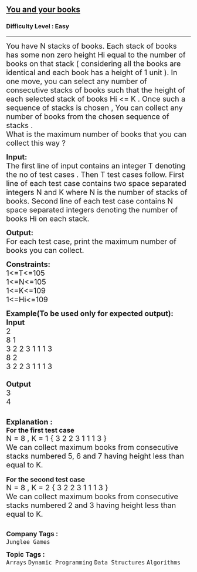 <h2><a href="https://practice.geeksforgeeks.org/problems/you-and-your-books/1?page=1&category[]=Dynamic%20Programming&sortBy=difficulty">You and your books</a></h2><h3>Difficulty Level : Easy</h3><hr><div class="problems_problem_content__Xm_eO"><p><span style="font-size:20px">You have N stacks of books. Each stack of books has some non zero height Hi equal to the number of books on that stack ( considering all the books are identical and each book has a height of 1 unit ). In one move, you can select any number of consecutive stacks of books such that the height of each selected stack of books Hi &lt;= K . Once such a sequence of stacks is chosen , You can collect any number of books from the chosen sequence of stacks .<br>
What is the maximum number of books that you can collect this way ?</span></p>

<p><span style="font-size:20px"><strong>Input:</strong><br>
The first line of input contains an integer T denoting the no of test cases . Then T test cases follow. First line of each test case contains two space separated integers N and K where N is the number of stacks of books. Second line of each test case contains N space separated integers denoting the number of books Hi on each stack.</span></p>

<p><span style="font-size:20px"><strong>Output:</strong><br>
For each test case, print the maximum number of books you can collect.</span></p>

<p><span style="font-size:20px"><strong>Constraints:</strong><br>
1&lt;=T&lt;=105<br>
1&lt;=N&lt;=105<br>
1&lt;=K&lt;=109<br>
1&lt;=Hi&lt;=109</span></p>

<p><strong><span style="font-size:20px">Example(To be used only for expected output):</span></strong><br>
<span style="font-size:20px"><strong>Input</strong><br>
2<br>
8 1<br>
3 2 2 3 1 1 1 3<br>
8 2<br>
3 2 2 3 1 1 1 3<br>
&nbsp;<br>
<strong>Output</strong><br>
3<br>
4</span></p>

<p><br>
<span style="font-size:20px"><strong>Explanation :</strong></span><br>
<span style="font-size:18px"><strong>For the first test case</strong></span><br>
<span style="font-size:20px">N = 8 , K = 1 { 3 2 2 3 1 1 1 3 }<br>
We can collect maximum books from consecutive stacks numbered 5, 6 and 7 having height less than equal to K.</span><br>
<br>
<span style="font-size:18px"><strong>For the second test case</strong></span><br>
<span style="font-size:20px">N = 8 , K = 2 { 3 2 2 3 1 1 1 3 }<br>
We can collect maximum books from consecutive stacks numbered 2 and 3 having height less than equal to K.</span><br>
&nbsp;</p>
</div><p><span style=font-size:18px><strong>Company Tags : </strong><br><code>Junglee Games</code>&nbsp;<br><p><span style=font-size:18px><strong>Topic Tags : </strong><br><code>Arrays</code>&nbsp;<code>Dynamic Programming</code>&nbsp;<code>Data Structures</code>&nbsp;<code>Algorithms</code>&nbsp;
